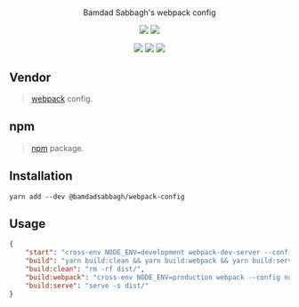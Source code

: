 #

<p align=center>
    Bamdad Sabbagh's webpack config
</p>

<p align=center>
    <img src="https://img.shields.io/github/v/release/bamdadsabbagh/webpack-config">
    <img src="https://api.codeclimate.com/v1/badges/6891219ecb0b930cb5e7/maintainability">
</p>

<p align=center>
    <img src="https://img.shields.io/david/bamdadsabbagh/webpack-config">
    <img src="https://img.shields.io/david/dev/bamdadsabbagh/webpack-config">
    <img src="https://img.shields.io/snyk/vulnerabilities/github/bamdadsabbagh/webpack-config">
</p>

## Vendor

> [webpack](https://webpack.js.org/) config.

## npm

> [npm](https://www.npmjs.com/package/@bamdadsabbagh/webpack-config) package.

## Installation

```shell
yarn add --dev @bamdadsabbagh/webpack-config
```

## Usage

```json
{
    "start": "cross-env NODE_ENV=development webpack-dev-server --config node_modules/@bamdadsabbagh/webpack-config/webpack.dev.js",
    "build": "yarn build:clean && yarn build:webpack && yarn build:serve",
    "build:clean": "rm -rf dist/",
    "build:webpack": "cross-env NODE_ENV=production webpack --config node_modules/@bamdadsabbagh/webpack-config/webpack.prod.js",
    "build:serve": "serve -s dist/"
}
```
